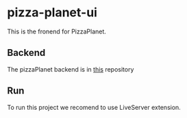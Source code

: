 # pizza-planet-ui
This is the fronend for PizzaPlanet.

## Backend
The pizzaPlanet backend is in [this](https://github.com/lucrohatschIoet/python-pizza-planet) repository

## Run
To run this project we recomend to use LiveServer extension.